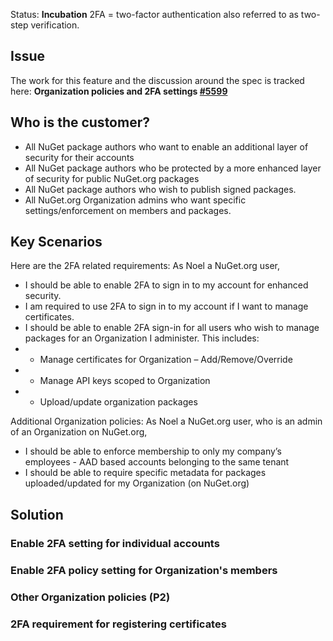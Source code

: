 Status: **Incubation**
2FA = two-factor authentication also referred to as two-step verification.

## Issue
The work for this feature and the discussion around the spec is tracked here:
**Organization policies and 2FA settings [#5599](https://github.com/NuGet/NuGetGallery/issues/3252)**

## Who is the customer?
* All NuGet package authors who want to enable an additional layer of security for their accounts
* All NuGet package authors who be protected by a more enhanced layer of security for public NuGet.org packages
* All NuGet package authors who wish to publish signed packages.
* All NuGet.org Organization admins who want specific settings/enforcement on members and packages.

## Key Scenarios
Here are the 2FA related requirements:
As Noel a NuGet.org user,
* I should be able to enable 2FA to sign in to my account for enhanced security.
* I am required to use 2FA to sign in to my account if I want to manage certificates.
* I should be able to enable 2FA sign-in for all users who wish to manage packages for an Organization I administer. This includes:
* * Manage certificates for Organization – Add/Remove/Override
* * Manage API keys scoped to Organization
* * Upload/update organization packages

Additional Organization policies:
As Noel a NuGet.org user, who is an admin of an Organization on NuGet.org,
* I should be able to enforce membership to only my company’s employees - AAD based accounts belonging to the same tenant
* I should be able to require specific metadata for packages uploaded/updated for my Organization (on NuGet.org)

## Solution

### Enable 2FA setting for individual accounts
### Enable 2FA policy setting for Organization's members
### Other Organization policies (P2)
### 2FA requirement for registering certificates
